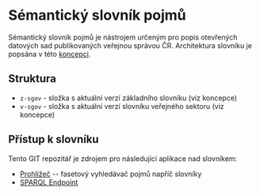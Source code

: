 # Sémantický slovník pojmů

Sémantický slovník pojmů je nástrojem určeným pro popis otevřených datových sad publikovaných veřejnou správou ČR. Architektura slovníku je popsána v této [koncepci](https://opendata.gov.cz/dokumenty:s%C3%A9mantick%C3%BD-slovn%C3%ADk-pojm%C5%AF:start).

## Struktura
* `z-sgov` - složka s aktuální verzí základního slovníku (viz koncepce)
* `v-sgov` - složka s aktuální verzí slovníku veřejného sektoru (viz koncepce)

## Přístup k slovníku
Tento GIT repozitář je zdrojem pro následující aplikace nad slovníkem:
* [Prohlížeč](https://slovník.gov.cz/prohlížeč) -- fasetový vyhledávač pojmů napříč slovníky
* [SPARQL Endpoint](https://slovník.gov.cz/sparql)
